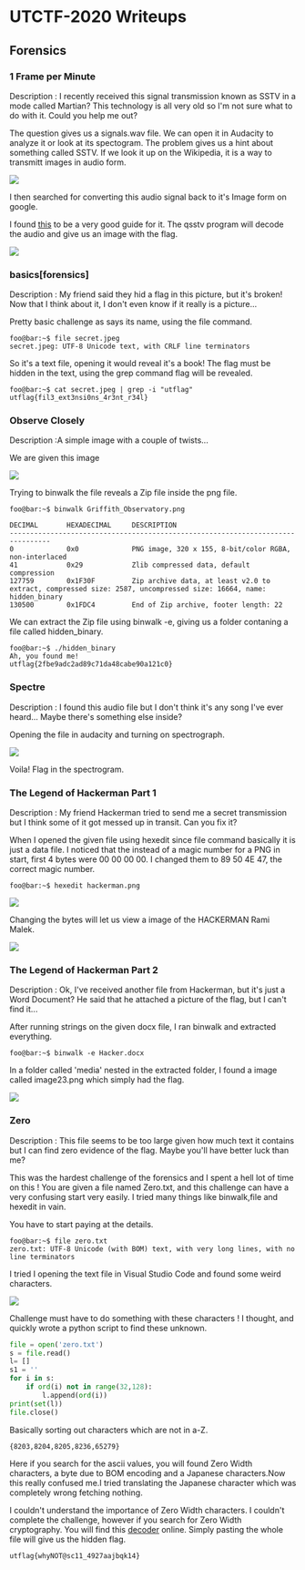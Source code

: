 # UTCTF-2020 Writeups

## Forensics

### 1 Frame per Minute

Description : I recently received this signal transmission known as SSTV in a mode called Martian? This technology is all very old so I'm not sure what to do with it. Could you help me out?

The question gives us a signals.wav file. We can open it in Audacity to analyze it or look at its spectogram.
The problem gives us a hint about something called SSTV.
If we look it up on the Wikipedia, it is a way to transmitt images in audio form.

![](./images/1framescreen.png)

I then searched for converting this audio signal back to it's Image form on google.

I found [this](https://ourcodeworld.com/articles/read/956/how-to-convert-decode-a-slow-scan-television-transmissions-sstv-audio-file-to-images-using-qsstv-in-ubuntu-18-04) to be a very good guide for it.
The qsstv program will decode the audio and give us an image with the flag.

![](./images/1frame.png)

### basics[forensics]

Description : My friend said they hid a flag in this picture, but it's broken! Now that I think about it, I don't even know if it really is a picture...

Pretty basic challenge as says its name, using the file  command.

```console
foo@bar:~$ file secret.jpeg
secret.jpeg: UTF-8 Unicode text, with CRLF line terminators
```

So it's a text file, opening it would reveal it's a book!
The flag must be hidden in the text, using the grep command flag will be revealed.
```console
foo@bar:~$ cat secret.jpeg | grep -i "utflag"
utflag{fil3_ext3nsi0ns_4r3nt_r34l}
```

### Observe Closely

Description :A simple image with a couple of twists...

We are given this image

![](./Observe_Closely/Griffith_Observatory.png)

Trying to binwalk the file reveals a Zip file inside the png file.
```console
foo@bar:~$ binwalk Griffith_Observatory.png 

DECIMAL       HEXADECIMAL     DESCRIPTION
--------------------------------------------------------------------------------
0             0x0             PNG image, 320 x 155, 8-bit/color RGBA, non-interlaced
41            0x29            Zlib compressed data, default compression
127759        0x1F30F         Zip archive data, at least v2.0 to extract, compressed size: 2587, uncompressed size: 16664, name: hidden_binary
130500        0x1FDC4         End of Zip archive, footer length: 22
```

We can extract the Zip file using binwalk -e, giving us a folder contaning a file called hidden_binary.

```console
foo@bar:~$ ./hidden_binary 
Ah, you found me!
utflag{2fbe9adc2ad89c71da48cabe90a121c0}
```
### Spectre

Description : I found this audio file but I don't think it's any song I've ever heard... Maybe there's something else inside?

Opening the file in audacity and turning on spectrograph.

![](./images/spectrescreen.png)

Voila! Flag in the spectrogram.

### The Legend of Hackerman Part 1

Description : My friend Hackerman tried to send me a secret transmission but I think some of it got messed up in transit. Can you fix it?

When I opened the given file using hexedit since file command basically it is just a data file.
I noticed that the instead of a magic number for a PNG in start, first 4 bytes were 00 00 00 00.
I changed them to 89 50 4E 47, the correct magic number.
```console
foo@bar:~$ hexedit hackerman.png
```

![](./images/legend1screen.png)

Changing the bytes will let us view a image of the HACKERMAN Rami Malek.

![](./The_Legend_of_Hackerman_Pt._1/correct.png)

### The Legend of Hackerman Part 2

Description : Ok, I've received another file from Hackerman, but it's just a Word Document? He said that he attached a picture of the flag, but I can't find it...

After running strings on the given docx file, I ran binwalk and extracted everything.
```console
foo@bar:~$ binwalk -e Hacker.docx
```

In a folder called 'media' nested in the extracted folder, I found a image called image23.png which simply had the flag.

![](The_Legend_of_Hackerman_Pt._2/_Hacker.docx.extracted/word/media/image23.png)

### Zero

Description : This file seems to be too large given how much text it contains but I can find zero evidence of the flag. Maybe you'll have better luck than me?

This was the hardest challenge of the forensics and I spent a hell lot of time on this !
You are given a file named Zero.txt, and this challenge can have a very confusing start very easily. I tried many things like binwalk,file and hexedit in vain.

You have to start paying at the details.

```console
foo@bar:~$ file zero.txt
zero.txt: UTF-8 Unicode (with BOM) text, with very long lines, with no line terminators
```

I tried I opening the text file in Visual Studio Code and found some weird characters.

![](./images/zeroscreen.png)

Challenge must have to do something with these characters ! I thought, and quickly wrote a python script to find these unknown.
```python
file = open('zero.txt')
s = file.read()
l= []
s1 = ''
for i in s:
    if ord(i) not in range(32,128):
        l.append(ord(i))
print(set(l))
file.close()
```
Basically sorting out characters which are not in a-Z.

```
{8203,8204,8205,8236,65279}
```

Here if you search for the ascii values, you will found Zero Width characters, a byte due to BOM encoding and a Japanese characters.Now this really confused me.I tried translating the Japanese character which was completely wrong fetching nothing.

I couldn't understand the importance of Zero Width characters. I couldn't complete the challenge, however if you search for Zero Width cryptography. You will find this [decoder](https://330k.github.io/misc_tools/unicode_steganography.html) online.
Simply pasting the whole file will give us the hidden flag.

```utflag{whyNOT@sc11_4927aajbqk14}```